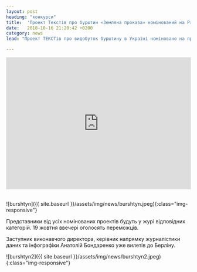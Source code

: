 ```yaml
---
layout: post
heading: "конкурси"
title:  'Проект Текстів про бурштин «Земляна проказа» номінований на Prix Europa'
date:   2018-10-16 21:20:42 +0200
category: news
lead: "Проект ТЕКСТів про видобуток бурштину в Україні номіновано на престижний приз Prix Europa в онлайн-категорії."

---
```


<iframe width="100%" height="360" src="https://www.youtube.com/embed/EfIsM4xuWe4" frameborder="0"></iframe>
<br>
<br>

![burshtyn]({{ site.baseurl }}/assets/img/news/burshtyn.jpeg){:class="img-responsive"}

Представники від усіх номінованих проектів будуть у журі відповідних категорій. 19 жовтня ввечері оголосять переможців.

Заступник виконавчого директора, керівник напрямку журналістики даних та інфографіки Анатолій Бондаренко уже вилетів до Берліну.

![burshtyn2]({{ site.baseurl }}/assets/img/news/burshtyn2.jpeg){:class="img-responsive"}
